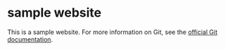 # sample website
This is a sample website.
For more information on Git, see the [official Git documentation](https://git-scm.com/).